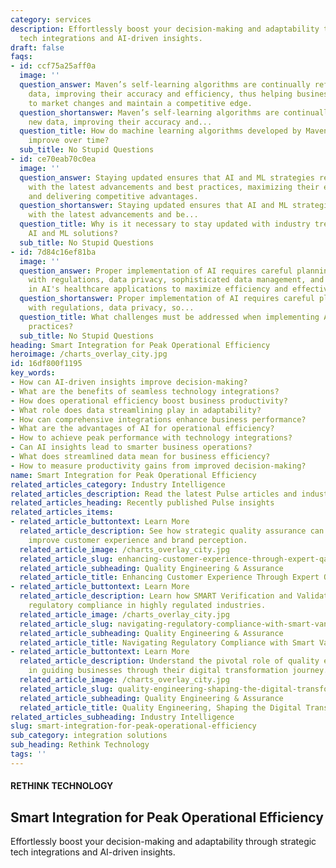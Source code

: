 ```yaml
---
category: services
description: Effortlessly boost your decision-making and adaptability through strategic
  tech integrations and AI-driven insights.
draft: false
faqs:
- id: ccf75a25aff0a
  image: ''
  question_answer: Maven’s self-learning algorithms are continually refined with new
    data, improving their accuracy and efficiency, thus helping businesses to adapt
    to market changes and maintain a competitive edge.
  question_shortanswer: Maven’s self-learning algorithms are continually refined with
    new data, improving their accuracy and...
  question_title: How do machine learning algorithms developed by Maven Technologies
    improve over time?
  sub_title: No Stupid Questions
- id: ce70eab70c0ea
  image: ''
  question_answer: Staying updated ensures that AI and ML strategies remain aligned
    with the latest advancements and best practices, maximizing their effectiveness
    and delivering competitive advantages.
  question_shortanswer: Staying updated ensures that AI and ML strategies remain aligned
    with the latest advancements and be...
  question_title: Why is it necessary to stay updated with industry trends when deploying
    AI and ML solutions?
  sub_title: No Stupid Questions
- id: 7d84c16ef81ba
  image: ''
  question_answer: Proper implementation of AI requires careful planning, compliance
    with regulations, data privacy, sophisticated data management, and training professionals
    in AI's healthcare applications to maximize efficiency and effectiveness.
  question_shortanswer: Proper implementation of AI requires careful planning, compliance
    with regulations, data privacy, so...
  question_title: What challenges must be addressed when implementing AI in healthcare
    practices?
  sub_title: No Stupid Questions
heading: Smart Integration for Peak Operational Efficiency
heroimage: /charts_overlay_city.jpg
id: 16df800f1195
key_words:
- How can AI-driven insights improve decision-making?
- What are the benefits of seamless technology integrations?
- How does operational efficiency boost business productivity?
- What role does data streamlining play in adaptability?
- How can comprehensive integrations enhance business performance?
- What are the advantages of AI for operational efficiency?
- How to achieve peak performance with technology integrations?
- Can AI insights lead to smarter business operations?
- What does streamlined data mean for business efficiency?
- How to measure productivity gains from improved decision-making?
name: Smart Integration for Peak Operational Efficiency
related_articles_category: Industry Intelligence
related_articles_description: Read the latest Pulse articles and industry insights.
related_articles_heading: Recently published Pulse insights
related_articles_items:
- related_article_buttontext: Learn More
  related_article_description: See how strategic quality assurance can significantly
    improve customer experience and brand perception.
  related_article_image: /charts_overlay_city.jpg
  related_article_slug: enhancing-customer-experience-through-expert-qa
  related_article_subheading: Quality Engineering & Assurance
  related_article_title: Enhancing Customer Experience Through Expert QA
- related_article_buttontext: Learn More
  related_article_description: Learn how SMART Verification and Validation streamline
    regulatory compliance in highly regulated industries.
  related_article_image: /charts_overlay_city.jpg
  related_article_slug: navigating-regulatory-compliance-with-smart-vandv
  related_article_subheading: Quality Engineering & Assurance
  related_article_title: Navigating Regulatory Compliance with Smart VandV
- related_article_buttontext: Learn More
  related_article_description: Understand the pivotal role of quality engineering
    in guiding businesses through their digital transformation journey.
  related_article_image: /charts_overlay_city.jpg
  related_article_slug: quality-engineering-shaping-the-digital-transformation
  related_article_subheading: Quality Engineering & Assurance
  related_article_title: Quality Engineering, Shaping the Digital Transformation
related_articles_subheading: Industry Intelligence
slug: smart-integration-for-peak-operational-efficiency
sub_category: integration solutions
sub_heading: Rethink Technology
tags: ''
---
```


#### RETHINK TECHNOLOGY
## Smart Integration for Peak Operational Efficiency
Effortlessly boost your decision-making and adaptability through strategic tech integrations and AI-driven insights.